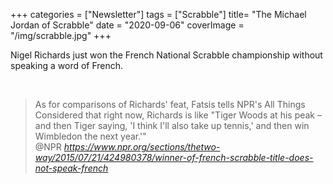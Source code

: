 +++
categories = ["Newsletter"]
tags = ["Scrabble"]
title= "The Michael Jordan of Scrabble"
date = "2020-09-06"
coverImage = "/img/scrabble.jpg"
+++

Nigel Richards just won the French National Scrabble championship without speaking a word of French.

<!--more-->

<br>

<blockquote class="quoteback" darkmode="" data-title="Winner%20Of%20French%20Scrabble%20Title%20Does%20Not%20Speak%20French" data-author="@NPR" cite="https://www.npr.org/sections/thetwo-way/2015/07/21/424980378/winner-of-french-scrabble-title-does-not-speak-french">
                      As for comparisons of Richards' feat, Fatsis tells NPR's All Things Considered that right now, Richards is like "Tiger Woods at his peak – and then Tiger saying, 'I think I'll also take up tennis,' and then win Wimbledon the next year.'"
                      <footer>@NPR <cite><a href="https://www.npr.org/sections/thetwo-way/2015/07/21/424980378/winner-of-french-scrabble-title-does-not-speak-french">https://www.npr.org/sections/thetwo-way/2015/07/21/424980378/winner-of-french-scrabble-title-does-not-speak-french</a></cite></footer>
                      </blockquote>
                      <script note="" src="https://cdn.jsdelivr.net/gh/Blogger-Peer-Review/quotebacks@1/quoteback.js"></script>
